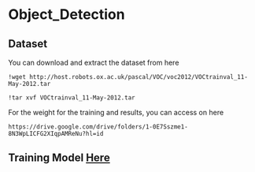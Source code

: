 # Object_Detection

## Dataset 
You can download and extract the dataset from here

```
!wget http://host.robots.ox.ac.uk/pascal/VOC/voc2012/VOCtrainval_11-May-2012.tar

!tar xvf VOCtrainval_11-May-2012.tar
```

For the weight for the training and results, you can access on here
```
https://drive.google.com/drive/folders/1-0E7Sszme1-8N3WpLICFG2XIqpAMReNu?hl=id
```

## Training Model [Here](https://github.com/skhotijah/Experiment_Tracking_TrueFoundry_Object_Detection/blob/main/train/train.py) 
